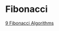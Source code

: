 # Fibonacci

[9 Fibonacci Algorithms](http://www.longluo.me/blog/2021/07/24/9-Algorithms-for-nth-Fibonacci-Number/)


